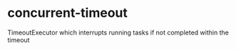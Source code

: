 # concurrent-timeout
TimeoutExecutor which interrupts running tasks if not completed within the timeout
